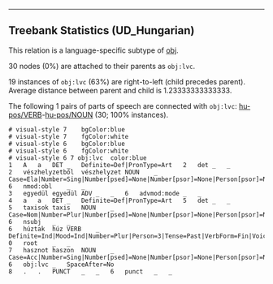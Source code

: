 

--------------------------------------------------------------------------------

## Treebank Statistics (UD_Hungarian)

This relation is a language-specific subtype of [obj]().

30 nodes (0%) are attached to their parents as `obj:lvc`.

19 instances of `obj:lvc` (63%) are right-to-left (child precedes parent).
Average distance between parent and child is 1.23333333333333.

The following 1 pairs of parts of speech are connected with `obj:lvc`: [hu-pos/VERB]()-[hu-pos/NOUN]() (30; 100% instances).


~~~ conllu
# visual-style 7	bgColor:blue
# visual-style 7	fgColor:white
# visual-style 6	bgColor:blue
# visual-style 6	fgColor:white
# visual-style 6 7 obj:lvc	color:blue
1	A	a	DET	_	Definite=Def|PronType=Art	2	det	_	_
2	vészhelyzetből	vészhelyzet	NOUN	_	Case=Ela|Number=Sing|Number[psed]=None|Number[psor]=None|Person[psor]=None	6	nmod:obl	_	_
3	egyedül	egyedül	ADV	_	_	6	advmod:mode	_	_
4	a	a	DET	_	Definite=Def|PronType=Art	5	det	_	_
5	taxisok	taxis	NOUN	_	Case=Nom|Number=Plur|Number[psed]=None|Number[psor]=None|Person[psor]=None	6	nsubj	_	_
6	húztak	húz	VERB	_	Definite=Ind|Mood=Ind|Number=Plur|Person=3|Tense=Past|VerbForm=Fin|Voice=Act	0	root	_	_
7	hasznot	haszon	NOUN	_	Case=Acc|Number=Sing|Number[psed]=None|Number[psor]=None|Person[psor]=None	6	obj:lvc	_	SpaceAfter=No
8	.	.	PUNCT	_	_	6	punct	_	_

~~~


